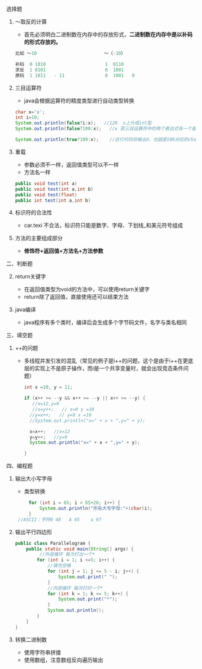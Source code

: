 选择题

1. ～取反的计算

   * 首先必须明白二进制数在内存中的存放形式，**二进制数在内存中是以补码的形式存放的。**

   ```java
   比如 ～10                         ～（-10）
   
   补码  0 1010                      1  0110
   求反  1 0101                      0  1001
   原码  1 1011   - 11               0  1001   9
   ```

2. 三目运算符

   * java会根据运算符的精度类型进行自动类型转换

   ```java
   char x='x';
   int i=10;
   System.out.println(false?i:x);   //120  x上升成int型 
   System.out.println(false?100:x);   //x 若三目运算符中的两个表达式有一个是常量表达式，另一个是类型T的表达式，且常量表达式可以被T表示，则输出结果是T类型。因此输出是字符x
   
   System.out.println(true?100:x);    //这行代码将输出d，也就是100对应的char值
   
   ```

6. 重载

   * 参数必须不一样，返回值类型可以不一样
   * 方法名一样

   ```java
   public void test(int a)
   public void test(int a,int b)
   public void test(float) 
   public int test(int a,int b)
   
   ```

7. 标识符的合法性

   * car.texi 不合法，标识符只能是数字、字母、下划线_和美元符号组成

   

8. 方法的主要组成部分

   * **修饰符+返回值+方法名+方法参数**



二、判断题

2. return关键字
   * 在返回值类型为void的方法中，可以使用return关键字
   * return除了返回值，直接使用还可以结束方法

5. java编译
   * java程序有多个类时，编译后会生成多个字节码文件，名字与类名相同



三、填空题

1. ++的问题
   * 多线程并发引发的混乱（常见的例子是i++的问题，这个是由于i++在更底层的实现上不是原子操作，而i是一个共享变量时，就会出现竞态条件问题）

     ```java
     int x =10, y = 11;
     
     if (x++ >= --y && x++ >= --y || x++ >= --y) {
     	//x=12,y=9
     	//x=y++;   // x=9 y =10
       //y=x++;   // y=9 x =10
       //System.out.println("x=" + x + ",y=" + y);
     
       x=x++;   //x=12
       y=y++;   //y=9
       System.out.println("x=" + x + ",y=" + y);
     
     }
     ```

     

四、编程题

1. 输出大小写字母

   * 类型转换

   ```java
    	for (int i = 65; i < 65+26; i++) {
   			System.out.println("所有大写字母:"+(char)i);
   		}
   	//ASCII：字符0 48   A 65    a 97
   ```

2. 输出平行四边形

   ```java
   public class Parallelogram {
       public static void main(String[] args) {
            //外层循环 每次打出一个*
           for (int i = 1; i <=5; i++) {
               //填充空格
               for (int j = 1; j <= 5 - i; j++) {
                   System.out.print(" ");
               }
               //内层循环 每次打印一个*
               for (int k = 1; k <= 5; k++) {
                   System.out.print("*");
               }
               System.out.println();
           }
       }
   }
   ```

   

3. 转换二进制数

   * 使用字符串拼接
   * 使用数组，注意数组反向遍历输出







